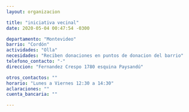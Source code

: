 ```yaml
---
layout: organizacion

title: "iniciativa vecinal"
date: 2020-05-04 00:47:54 -0300

departamento: "Montevideo"
barrio: "Cordón"
actividades: "Olla"
necesidades: "Reciben donaciones en puntos de donacion del barrio"
telefono_contacto: "-"
direccion: "Fernandez Crespo 1780 esquina Paysandú"

otros_contactos: ""
horario: "Lunes a Viernes 12:30 a 14:30"
aclaraciones: ""
cuenta_bancaria: ""

---
```

